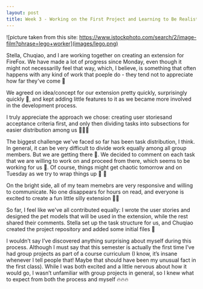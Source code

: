 ```yaml
---
layout: post
title: Week 3 - Working on the First Project and Learning to Be Realistic Yet Still Hopeful
---
```


![picture taken from this site: https://www.istockphoto.com/search/2/image-film?phrase=lego+worker](images/lego.png)

Stella, Chuqiao, and I are working together on creating an extension for FireFox. We have made a lot of progress since Monday, even though it might not necessarilly feel that way, which, I believe, is something that often happens with any kind of work that poeple do - they tend not to appreciate how far they've come 🪷

<!--more-->

We agreed on idea/concept for our extension pretty quickly, surprisingly quickly 🚀, and kept adding little features to it as we became more involved in the development process.

I truly appreciate the approach we chose: creating user storiesand acceptance criteria first, and only then dividing tasks into subsections for easier distribution among us 🤝🤝🤝

The biggest challenge we've faced so far has been task distribution, I think. In general, it can be very difficult to divide work equally among all group members. But we are getting there 🎯. We decided to comment on each task that we are willing to work on and proceed from there, which seems to be working for us 💪. Of course, things might get chaotic tomorrow and on Tuesday as we try to wrap things up 🤯 🚧

On the bright side, all of my team memebrs are very responsive and willing to communicate. No one disappears for hours on read, and everyone is excited to create a fun little silly extension 🤜🤛

So far, I feel like we've all contributed equally: I wrote the user stories and designed the pet models that will be used in the extension, while the rest shared their comments. Stella set up the task structure for us, and Chuqiao created the project repository and added some initial files 🧩

I wouldn’t say I’ve discovered anything surprising about myself during this process. Although I must say that this semester is actually the first time I’ve had group projects as part of a course curriculum (I know, it’s insane whenever I tell people that! Maybe that should have been my unusual fact in the first class). While I was both excited and a little nervous about how it would go, I wasn’t unfamiliar with group projects in general, so I knew what to expect from both the process and myself 🔥🔥🔥